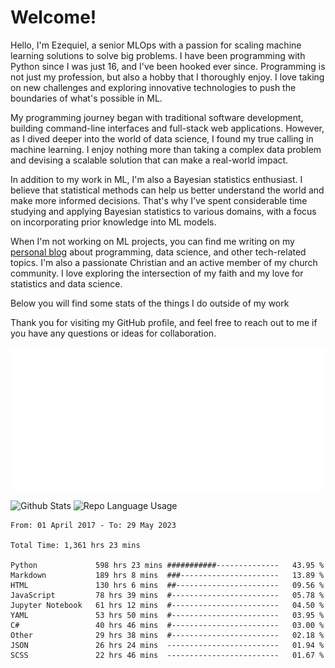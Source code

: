 # Welcome!

Hello, I'm Ezequiel, a senior MLOps with a passion for scaling machine learning solutions to solve big problems. I have been programming with Python since I was just 16, and I've been hooked ever since. Programming is not just my profession, but also a hobby that I thoroughly enjoy. I love taking on new challenges and exploring innovative technologies to push the boundaries of what's possible in ML.

My programming journey began with traditional software development, building command-line interfaces and full-stack web applications. However, as I dived deeper into the world of data science, I found my true calling in machine learning. I enjoy nothing more than taking a complex data problem and devising a scalable solution that can make a real-world impact.

In addition to my work in ML, I'm also a Bayesian statistics enthusiast. I believe that statistical methods can help us better understand the world and make more informed decisions. That's why I've spent considerable time studying and applying Bayesian statistics to various domains, with a focus on incorporating prior knowledge into ML models.

When I'm not working on ML projects, you can find me writing on my [personal blog](https://elc.github.io) about programming, data science, and other tech-related topics. I'm also a passionate Christian and an active member of my church community. I love exploring the intersection of my faith and my love for statistics and data science.

Below you will find some stats of the things I do outside of my work

Thank you for visiting my GitHub profile, and feel free to reach out to me if you have any questions or ideas for collaboration.

![RSS Feed](metrics.plugin.rss.svg)

![Github Stats](https://github-readme-stats.vercel.app/api?username=elc&show_icons=true&theme=gruvbox&border_radius=20&include_all_commits=true&count_private=true&card_width=450) ![Repo Language Usage](https://github-readme-stats.vercel.app/api/top-langs?username=elc&show_icons=true&theme=gruvbox&border_radius=20&include_all_commits=true&count_private=true&layout=compact&langs_count=5&card_width=400)


<!--START_SECTION:waka-->

```text
From: 01 April 2017 - To: 29 May 2023

Total Time: 1,361 hrs 23 mins

Python             598 hrs 23 mins ###########--------------   43.95 %
Markdown           189 hrs 8 mins  ###----------------------   13.89 %
HTML               130 hrs 6 mins  ##-----------------------   09.56 %
JavaScript         78 hrs 39 mins  #------------------------   05.78 %
Jupyter Notebook   61 hrs 12 mins  #------------------------   04.50 %
YAML               53 hrs 50 mins  #------------------------   03.95 %
C#                 40 hrs 46 mins  #------------------------   03.00 %
Other              29 hrs 38 mins  #------------------------   02.18 %
JSON               26 hrs 24 mins  -------------------------   01.94 %
SCSS               22 hrs 46 mins  -------------------------   01.67 %
```

<!--END_SECTION:waka-->
